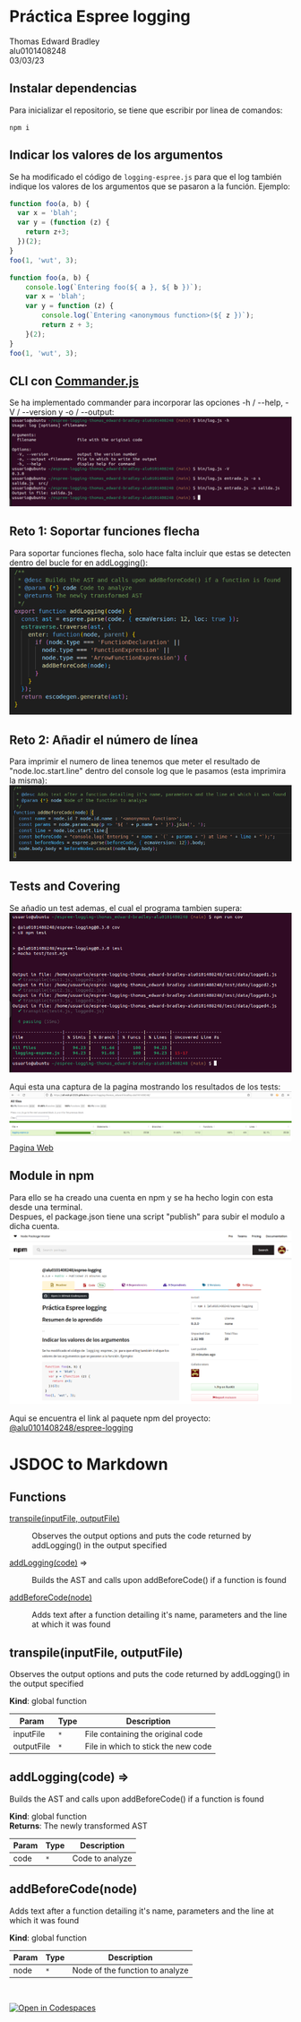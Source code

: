# Práctica Espree logging

Thomas Edward Bradley  
alu0101408248  
03/03/23 

## Instalar dependencias

Para inicializar el repositorio, se tiene que escribir por linea de comandos:  
```bashrc
npm i
```

## Indicar los valores de los argumentos

Se ha modificado el código de `logging-espree.js` para que el log también indique los valores de los argumentos que se pasaron a la función. 
Ejemplo:

```javascript
function foo(a, b) {
  var x = 'blah';
  var y = (function (z) {
    return z+3;
  })(2);
}
foo(1, 'wut', 3);
```

```javascript
function foo(a, b) {
    console.log(`Entering foo(${ a }, ${ b })`);
    var x = 'blah';
    var y = function (z) {
        console.log(`Entering <anonymous function>(${ z })`);
        return z + 3;
    }(2);
}
foo(1, 'wut', 3);
```

## CLI con [Commander.js](https://www.npmjs.com/package/commander)

Se ha implementado commander para incorporar las opciones -h / --help, -V / --version y -o / --output:  
![commander](docs/commander.png)  

## Reto 1: Soportar funciones flecha

Para soportar funciones flecha, solo hace falta incluir que estas se detecten dentro del bucle for en addLogging():  
![flechas](docs/flechas.png)  

## Reto 2: Añadir el número de línea

Para imprimir el numero de linea tenemos que meter el resultado de "node.loc.start.line" dentro del console log que 
le pasamos (esta imprimira la misma):  
![linea](docs/linea.png)  

## Tests and Covering

Se añadio un test ademas, el cual el programa tambien supera:  
![tests](docs/tests.png)  

Aqui esta una captura de la pagina mostrando los resultados de los tests:   
![pagina](docs/pagina.png)  
[Pagina Web](https://ull-esit-pl-2223.github.io/espree-logging-thomas_edward-bradley-alu0101408248/)  

## Module in npm

Para ello se ha creado una cuenta en npm y se ha hecho login con esta desde una terminal.   
Despues, el package.json tiene una script "publish" para subir el modulo a dicha cuenta.  
![npm](docs/npm.png)  

Aqui se encuentra el link al paquete npm del proyecto:   
[@alu0101408248/espree-logging](https://www.npmjs.com/package/@alu0101408248/espree-logging?activeTab=readme)  

# JSDOC to Markdown

## Functions

<dl>
<dt><a href="#transpile">transpile(inputFile, outputFile)</a></dt>
<dd><p>Observes the output options and puts the code returned by addLogging() in the output specified</p>
</dd>
<dt><a href="#addLogging">addLogging(code)</a> ⇒</dt>
<dd><p>Builds the AST and calls upon addBeforeCode() if a function is found</p>
</dd>
<dt><a href="#addBeforeCode">addBeforeCode(node)</a></dt>
<dd><p>Adds text after a function detailing it&#39;s name, parameters and the line at which it was found</p>
</dd>
</dl>

<a name="transpile"></a>

## transpile(inputFile, outputFile)
Observes the output options and puts the code returned by addLogging() in the output specified

**Kind**: global function  

| Param | Type | Description |
| --- | --- | --- |
| inputFile | <code>\*</code> | File containing the original code |
| outputFile | <code>\*</code> | File in which to stick the new code |

<a name="addLogging"></a>

## addLogging(code) ⇒
Builds the AST and calls upon addBeforeCode() if a function is found

**Kind**: global function  
**Returns**: The newly transformed AST  

| Param | Type | Description |
| --- | --- | --- |
| code | <code>\*</code> | Code to analyze |

<a name="addBeforeCode"></a>

## addBeforeCode(node)
Adds text after a function detailing it's name, parameters and the line at which it was found

**Kind**: global function  

| Param | Type | Description |
| --- | --- | --- |
| node | <code>\*</code> | Node of the function to analyze |

<br />

[![Open in Codespaces](https://classroom.github.com/assets/launch-codespace-f4981d0f882b2a3f0472912d15f9806d57e124e0fc890972558857b51b24a6f9.svg)](https://classroom.github.com/open-in-codespaces?assignment_repo_id=10307982)